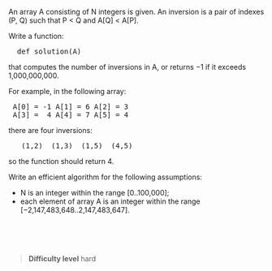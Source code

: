 An array A consisting of N integers is given. An inversion is a pair of indexes (P, Q) such that P < Q and A[Q] < A[P].

Write a function:
<pre>
  def solution(A)
</pre>

that computes the number of inversions in A, or returns −1 if it exceeds 1,000,000,000.

For example, in the following array:
<pre>
 A[0] = -1 A[1] = 6 A[2] = 3
 A[3] =  4 A[4] = 7 A[5] = 4
</pre>
there are four inversions:
<pre>
   (1,2)  (1,3)  (1,5)  (4,5)
</pre>
so the function should return 4.

Write an efficient algorithm for the following assumptions:
- N is an integer within the range [0..100,000];
- each element of array A is an integer within the range [−2,147,483,648..2,147,483,647].


<br><br><br>

> **Difficulty level**
> hard